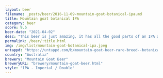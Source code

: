 ```yaml
---
layout: beer
filename: _posts/beer/2016-11-09-mountain-goat-botanical-ipa.md
title: Mountain goat botanical IPA
category: beer
score: 9.5
beer-date: "2021-04-02"
desc: "This beer is just amazing, it has all the good parts of an IPA and gin mixed together. Despite how that may sound it works perfectly"
permalink: /beer/:title.html
img: /img/list/mountain-goat-botanical-ipa.jpeg
untappd: "https://untappd.com/b/mountain-goat-beer-rare-breed--botanical-ipa/4103762"
country: "Australia"
brewery: "Mountain Goat Beer"
breweryURL: "brewery/mountain-goat-beer.html"
style: "IPA - Imperial / Double"
---
```

